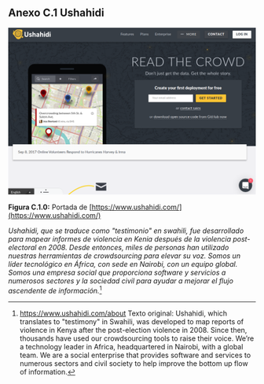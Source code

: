 ## Anexo C.1 Ushahidi

![image alt text](image_0.png)

**Figura C.1.0:** Portada de [https://www.ushahidi.com/](https://www.ushahidi.com/) 

*Ushahidi, que se traduce como "testimonio" en swahili, fue desarrollado para mapear informes de violencia en Kenia después de la violencia post-electoral en 2008. Desde entonces, miles de personas han utilizado nuestras herramientas de crowdsourcing para elevar su voz. Somos un líder tecnológico en África, con sede en Nairobi, con un equipo global. Somos una empresa social que proporciona software y servicios a numerosos sectores y la sociedad civil para ayudar a mejorar el flujo ascendente de información.*[^1]

[^1]: https://www.ushahidi.com/about 
Texto original: Ushahidi, which translates to "testimony" in Swahili, was developed to map reports of violence in Kenya after the post-election violence in 2008. Since then, thousands have used our crowdsourcing tools to raise their voice. We’re a technology leader in Africa, headquartered in Nairobi, with a global team. We are a social enterprise that provides software and services to numerous sectors and civil society to help improve the bottom up flow of information.

